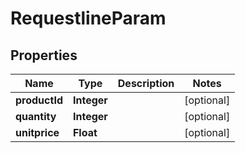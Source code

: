
# RequestlineParam

## Properties
Name | Type | Description | Notes
------------ | ------------- | ------------- | -------------
**productId** | **Integer** |  |  [optional]
**quantity** | **Integer** |  |  [optional]
**unitprice** | **Float** |  |  [optional]



